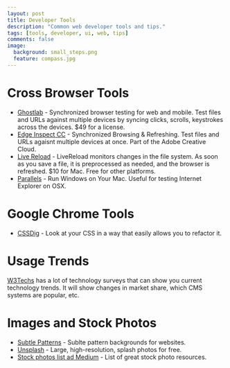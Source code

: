 ```yaml
---
layout: post
title: Developer Tools
description: "Common web developer tools and tips."
tags: [tools, developer, ui, web, tips]
comments: false
image:
  background: small_steps.png
  feature: compass.jpg
---
```


# Cross Browser Tools

* [Ghostlab](http://vanamco.com/ghostlab/) - Synchronized browser testing for web and mobile.  Test files and URLs against multiple devices by syncing clicks, scrolls, keystrokes across the devices. $49 for a license.
* [Edge Inspect CC](https://creative.adobe.com/products/inspect) - Synchronized Browsing & Refreshing. Test files and URLs agaisnt multiple devices at once.  Part of the Adobe Creative Cloud.
* [Live Reload](http://livereload.com/) - LiveReload monitors changes in the file system. As soon as you save a file, it is preprocessed as needed, and the browser is refreshed. $10 for Mac. Free for other platforms.
* [Parallels](https://www.parallels.com/) - Run Windows on Your Mac.  Useful for testing Internet Explorer on OSX.

# Google Chrome Tools

- [CSSDig](http://cssdig.com/) - Look at your CSS in a way that easily allows you to refactor it.  

# Usage Trends

[W3Techs](http://w3techs.com/) has a lot of technology surveys that can show you current technology trends.  It will show changes in market share, which CMS systems are popular, etc.

# Images and Stock Photos

* [Subtle Patterns](http://subtlepatterns.com/) - Sublte pattern backgrounds for websites.
* [Unsplash](https://unsplash.com/) - Large, high-resolution, splash photos for free.
* [Stock photos list ad Medium](https://medium.com/@dustin/stock-photos-that-dont-suck-62ae4bcbe01b) - List of great stock photo resources.

